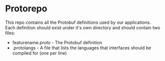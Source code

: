 # Protorepo

This repo contains all the Protobuf definitions used by our applications. Each definition should exist under it's own directory and should contain two files:

- featurename.proto - The Protobuf definition
- .protolangs - A file that lists the languages that interfaces should be compiled for (one per line)